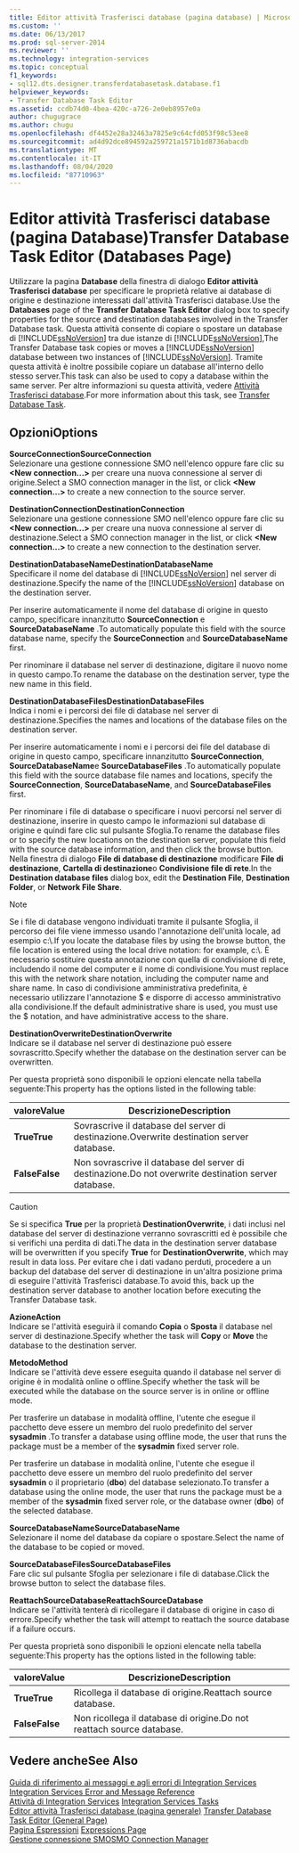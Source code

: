```yaml
---
title: Editor attività Trasferisci database (pagina database) | Microsoft Docs
ms.custom: ''
ms.date: 06/13/2017
ms.prod: sql-server-2014
ms.reviewer: ''
ms.technology: integration-services
ms.topic: conceptual
f1_keywords:
- sql12.dts.designer.transferdatabasetask.database.f1
helpviewer_keywords:
- Transfer Database Task Editor
ms.assetid: ccdb74d0-4bea-420c-a726-2e0eb8957e0a
author: chugugrace
ms.author: chugu
ms.openlocfilehash: df4452e28a32463a7825e9c64cfd053f98c53ee8
ms.sourcegitcommit: ad4d92dce894592a259721a1571b1d8736abacdb
ms.translationtype: MT
ms.contentlocale: it-IT
ms.lasthandoff: 08/04/2020
ms.locfileid: "87710963"
---
```

# <a name="transfer-database-task-editor-databases-page"></a><span data-ttu-id="a5a88-102">Editor attività Trasferisci database (pagina Database)</span><span class="sxs-lookup"><span data-stu-id="a5a88-102">Transfer Database Task Editor (Databases Page)</span></span>
  <span data-ttu-id="a5a88-103">Utilizzare la pagina **Database** della finestra di dialogo **Editor attività Trasferisci database** per specificare le proprietà relative ai database di origine e destinazione interessati dall'attività Trasferisci database.</span><span class="sxs-lookup"><span data-stu-id="a5a88-103">Use the **Databases** page of the **Transfer Database Task Editor** dialog box to specify properties for the source and destination databases involved in the Transfer Database task.</span></span> <span data-ttu-id="a5a88-104">Questa attività consente di copiare o spostare un database di [!INCLUDE[ssNoVersion](../includes/ssnoversion-md.md)] tra due istanze di [!INCLUDE[ssNoVersion](../includes/ssnoversion-md.md)],</span><span class="sxs-lookup"><span data-stu-id="a5a88-104">The Transfer Database task copies or moves a [!INCLUDE[ssNoVersion](../includes/ssnoversion-md.md)] database between two instances of [!INCLUDE[ssNoVersion](../includes/ssnoversion-md.md)].</span></span> <span data-ttu-id="a5a88-105">Tramite questa attività è inoltre possibile copiare un database all'interno dello stesso server.</span><span class="sxs-lookup"><span data-stu-id="a5a88-105">This task can also be used to copy a database within the same server.</span></span> <span data-ttu-id="a5a88-106">Per altre informazioni su questa attività, vedere [Attività Trasferisci database](control-flow/transfer-database-task.md).</span><span class="sxs-lookup"><span data-stu-id="a5a88-106">For more information about this task, see [Transfer Database Task](control-flow/transfer-database-task.md).</span></span>  
  
## <a name="options"></a><span data-ttu-id="a5a88-107">Opzioni</span><span class="sxs-lookup"><span data-stu-id="a5a88-107">Options</span></span>  
 <span data-ttu-id="a5a88-108">**SourceConnection**</span><span class="sxs-lookup"><span data-stu-id="a5a88-108">**SourceConnection**</span></span>  
 <span data-ttu-id="a5a88-109">Selezionare una gestione connessione SMO nell'elenco oppure fare clic su **\<New connection...>** per creare una nuova connessione al server di origine.</span><span class="sxs-lookup"><span data-stu-id="a5a88-109">Select a SMO connection manager in the list, or click **\<New connection...>** to create a new connection to the source server.</span></span>  
  
 <span data-ttu-id="a5a88-110">**DestinationConnection**</span><span class="sxs-lookup"><span data-stu-id="a5a88-110">**DestinationConnection**</span></span>  
 <span data-ttu-id="a5a88-111">Selezionare una gestione connessione SMO nell'elenco oppure fare clic su **\<New connection...>** per creare una nuova connessione al server di destinazione.</span><span class="sxs-lookup"><span data-stu-id="a5a88-111">Select a SMO connection manager in the list, or click **\<New connection...>** to create a new connection to the destination server.</span></span>  
  
 <span data-ttu-id="a5a88-112">**DestinationDatabaseName**</span><span class="sxs-lookup"><span data-stu-id="a5a88-112">**DestinationDatabaseName**</span></span>  
 <span data-ttu-id="a5a88-113">Specificare il nome del database di [!INCLUDE[ssNoVersion](../includes/ssnoversion-md.md)] nel server di destinazione.</span><span class="sxs-lookup"><span data-stu-id="a5a88-113">Specify the name of the [!INCLUDE[ssNoVersion](../includes/ssnoversion-md.md)] database on the destination server.</span></span>  
  
 <span data-ttu-id="a5a88-114">Per inserire automaticamente il nome del database di origine in questo campo, specificare innanzitutto **SourceConnection** e **SourceDatabaseName** .</span><span class="sxs-lookup"><span data-stu-id="a5a88-114">To automatically populate this field with the source database name, specify the **SourceConnection** and **SourceDatabaseName** first.</span></span>  
  
 <span data-ttu-id="a5a88-115">Per rinominare il database nel server di destinazione, digitare il nuovo nome in questo campo.</span><span class="sxs-lookup"><span data-stu-id="a5a88-115">To rename the database on the destination server, type the new name in this field.</span></span>  
  
 <span data-ttu-id="a5a88-116">**DestinationDatabaseFiles**</span><span class="sxs-lookup"><span data-stu-id="a5a88-116">**DestinationDatabaseFiles**</span></span>  
 <span data-ttu-id="a5a88-117">Indica i nomi e i percorsi dei file di database nel server di destinazione.</span><span class="sxs-lookup"><span data-stu-id="a5a88-117">Specifies the names and locations of the database files on the destination server.</span></span>  
  
 <span data-ttu-id="a5a88-118">Per inserire automaticamente i nomi e i percorsi dei file del database di origine in questo campo, specificare innanzitutto **SourceConnection**, **SourceDatabaseName**e **SourceDatabaseFiles** .</span><span class="sxs-lookup"><span data-stu-id="a5a88-118">To automatically populate this field with the source database file names and locations, specify the **SourceConnection**, **SourceDatabaseName**, and **SourceDatabaseFiles** first.</span></span>  
  
 <span data-ttu-id="a5a88-119">Per rinominare i file di database o specificare i nuovi percorsi nel server di destinazione, inserire in questo campo le informazioni sul database di origine e quindi fare clic sul pulsante Sfoglia.</span><span class="sxs-lookup"><span data-stu-id="a5a88-119">To rename the database files or to specify the new locations on the destination server, populate this field with the source database information, and then click the browse button.</span></span> <span data-ttu-id="a5a88-120">Nella finestra di dialogo **File di database di destinazione** modificare **File di destinazione**, **Cartella di destinazione**o **Condivisione file di rete**.</span><span class="sxs-lookup"><span data-stu-id="a5a88-120">In the **Destination database files** dialog box, edit the **Destination File**, **Destination Folder**, or **Network File Share**.</span></span>  
  
> [!NOTE]  
>  <span data-ttu-id="a5a88-121">Se i file di database vengono individuati tramite il pulsante Sfoglia, il percorso dei file viene immesso usando l'annotazione dell'unità locale, ad esempio c:\\.</span><span class="sxs-lookup"><span data-stu-id="a5a88-121">If you locate the database files by using the browse button, the file location is entered using the local drive notation: for example, c:\\.</span></span> <span data-ttu-id="a5a88-122">È necessario sostituire questa annotazione con quella di condivisione di rete, includendo il nome del computer e il nome di condivisione.</span><span class="sxs-lookup"><span data-stu-id="a5a88-122">You must replace this with the network share notation, including the computer name and share name.</span></span> <span data-ttu-id="a5a88-123">In caso di condivisione amministrativa predefinita, è necessario utilizzare l'annotazione $ e disporre di accesso amministrativo alla condivisione.</span><span class="sxs-lookup"><span data-stu-id="a5a88-123">If the default administrative share is used, you must use the $ notation, and have administrative access to the share.</span></span>  
  
 <span data-ttu-id="a5a88-124">**DestinationOverwrite**</span><span class="sxs-lookup"><span data-stu-id="a5a88-124">**DestinationOverwrite**</span></span>  
 <span data-ttu-id="a5a88-125">Indicare se il database nel server di destinazione può essere sovrascritto.</span><span class="sxs-lookup"><span data-stu-id="a5a88-125">Specify whether the database on the destination server can be overwritten.</span></span>  
  
 <span data-ttu-id="a5a88-126">Per questa proprietà sono disponibili le opzioni elencate nella tabella seguente:</span><span class="sxs-lookup"><span data-stu-id="a5a88-126">This property has the options listed in the following table:</span></span>  
  
|<span data-ttu-id="a5a88-127">valore</span><span class="sxs-lookup"><span data-stu-id="a5a88-127">Value</span></span>|<span data-ttu-id="a5a88-128">Descrizione</span><span class="sxs-lookup"><span data-stu-id="a5a88-128">Description</span></span>|  
|-----------|-----------------|  
|<span data-ttu-id="a5a88-129">**True**</span><span class="sxs-lookup"><span data-stu-id="a5a88-129">**True**</span></span>|<span data-ttu-id="a5a88-130">Sovrascrive il database del server di destinazione.</span><span class="sxs-lookup"><span data-stu-id="a5a88-130">Overwrite destination server database.</span></span>|  
|<span data-ttu-id="a5a88-131">**False**</span><span class="sxs-lookup"><span data-stu-id="a5a88-131">**False**</span></span>|<span data-ttu-id="a5a88-132">Non sovrascrive il database del server di destinazione.</span><span class="sxs-lookup"><span data-stu-id="a5a88-132">Do not overwrite destination server database.</span></span>|  
  
> [!CAUTION]  
>  <span data-ttu-id="a5a88-133">Se si specifica **True** per la proprietà **DestinationOverwrite**, i dati inclusi nel database del server di destinazione verranno sovrascritti ed è possibile che si verifichi una perdita di dati.</span><span class="sxs-lookup"><span data-stu-id="a5a88-133">The data in the destination server database will be overwritten if you specify **True** for **DestinationOverwrite**, which may result in data loss.</span></span> <span data-ttu-id="a5a88-134">Per evitare che i dati vadano perduti, procedere a un backup del database del server di destinazione in un'altra posizione prima di eseguire l'attività Trasferisci database.</span><span class="sxs-lookup"><span data-stu-id="a5a88-134">To avoid this, back up the destination server database to another location before executing the Transfer Database task.</span></span>  
  
 <span data-ttu-id="a5a88-135">**Azione**</span><span class="sxs-lookup"><span data-stu-id="a5a88-135">**Action**</span></span>  
 <span data-ttu-id="a5a88-136">Indicare se l'attività eseguirà il comando **Copia** o **Sposta** il database nel server di destinazione.</span><span class="sxs-lookup"><span data-stu-id="a5a88-136">Specify whether the task will **Copy** or **Move** the database to the destination server.</span></span>  
  
 <span data-ttu-id="a5a88-137">**Metodo**</span><span class="sxs-lookup"><span data-stu-id="a5a88-137">**Method**</span></span>  
 <span data-ttu-id="a5a88-138">Indicare se l'attività deve essere eseguita quando il database nel server di origine è in modalità online o offline.</span><span class="sxs-lookup"><span data-stu-id="a5a88-138">Specify whether the task will be executed while the database on the source server is in online or offline mode.</span></span>  
  
 <span data-ttu-id="a5a88-139">Per trasferire un database in modalità offline, l'utente che esegue il pacchetto deve essere un membro del ruolo predefinito del server **sysadmin** .</span><span class="sxs-lookup"><span data-stu-id="a5a88-139">To transfer a database using offline mode, the user that runs the package must be a member of the **sysadmin** fixed server role.</span></span>  
  
 <span data-ttu-id="a5a88-140">Per trasferire un database in modalità online, l'utente che esegue il pacchetto deve essere un membro del ruolo predefinito del server **sysadmin** o il proprietario (**dbo**) del database selezionato.</span><span class="sxs-lookup"><span data-stu-id="a5a88-140">To transfer a database using the online mode, the user that runs the package must be a member of the **sysadmin** fixed server role, or the database owner (**dbo**) of the selected database.</span></span>  
  
 <span data-ttu-id="a5a88-141">**SourceDatabaseName**</span><span class="sxs-lookup"><span data-stu-id="a5a88-141">**SourceDatabaseName**</span></span>  
 <span data-ttu-id="a5a88-142">Selezionare il nome del database da copiare o spostare.</span><span class="sxs-lookup"><span data-stu-id="a5a88-142">Select the name of the database to be copied or moved.</span></span>  
  
 <span data-ttu-id="a5a88-143">**SourceDatabaseFiles**</span><span class="sxs-lookup"><span data-stu-id="a5a88-143">**SourceDatabaseFiles**</span></span>  
 <span data-ttu-id="a5a88-144">Fare clic sul pulsante Sfoglia per selezionare i file di database.</span><span class="sxs-lookup"><span data-stu-id="a5a88-144">Click the browse button to select the database files.</span></span>  
  
 <span data-ttu-id="a5a88-145">**ReattachSourceDatabase**</span><span class="sxs-lookup"><span data-stu-id="a5a88-145">**ReattachSourceDatabase**</span></span>  
 <span data-ttu-id="a5a88-146">Indicare se l'attività tenterà di ricollegare il database di origine in caso di errore.</span><span class="sxs-lookup"><span data-stu-id="a5a88-146">Specify whether the task will attempt to reattach the source database if a failure occurs.</span></span>  
  
 <span data-ttu-id="a5a88-147">Per questa proprietà sono disponibili le opzioni elencate nella tabella seguente:</span><span class="sxs-lookup"><span data-stu-id="a5a88-147">This property has the options listed in the following table:</span></span>  
  
|<span data-ttu-id="a5a88-148">valore</span><span class="sxs-lookup"><span data-stu-id="a5a88-148">Value</span></span>|<span data-ttu-id="a5a88-149">Descrizione</span><span class="sxs-lookup"><span data-stu-id="a5a88-149">Description</span></span>|  
|-----------|-----------------|  
|<span data-ttu-id="a5a88-150">**True**</span><span class="sxs-lookup"><span data-stu-id="a5a88-150">**True**</span></span>|<span data-ttu-id="a5a88-151">Ricollega il database di origine.</span><span class="sxs-lookup"><span data-stu-id="a5a88-151">Reattach source database.</span></span>|  
|<span data-ttu-id="a5a88-152">**False**</span><span class="sxs-lookup"><span data-stu-id="a5a88-152">**False**</span></span>|<span data-ttu-id="a5a88-153">Non ricollega il database di origine.</span><span class="sxs-lookup"><span data-stu-id="a5a88-153">Do not reattach source database.</span></span>|  
  
## <a name="see-also"></a><span data-ttu-id="a5a88-154">Vedere anche</span><span class="sxs-lookup"><span data-stu-id="a5a88-154">See Also</span></span>  
 <span data-ttu-id="a5a88-155">[Guida di riferimento ai messaggi e agli errori di Integration Services](../../2014/integration-services/integration-services-error-and-message-reference.md) </span><span class="sxs-lookup"><span data-stu-id="a5a88-155">[Integration Services Error and Message Reference](../../2014/integration-services/integration-services-error-and-message-reference.md) </span></span>  
 <span data-ttu-id="a5a88-156">[Attività di Integration Services](control-flow/integration-services-tasks.md) </span><span class="sxs-lookup"><span data-stu-id="a5a88-156">[Integration Services Tasks](control-flow/integration-services-tasks.md) </span></span>  
 <span data-ttu-id="a5a88-157">[Editor attività Trasferisci database &#40;pagina generale&#41;](general-page-of-integration-services-designers-options.md) </span><span class="sxs-lookup"><span data-stu-id="a5a88-157">[Transfer Database Task Editor &#40;General Page&#41;](general-page-of-integration-services-designers-options.md) </span></span>  
 <span data-ttu-id="a5a88-158">[Pagina Espressioni](expressions/expressions-page.md) </span><span class="sxs-lookup"><span data-stu-id="a5a88-158">[Expressions Page](expressions/expressions-page.md) </span></span>  
 [<span data-ttu-id="a5a88-159">Gestione connessione SMO</span><span class="sxs-lookup"><span data-stu-id="a5a88-159">SMO Connection Manager</span></span>](connection-manager/smo-connection-manager.md)  
  
  
